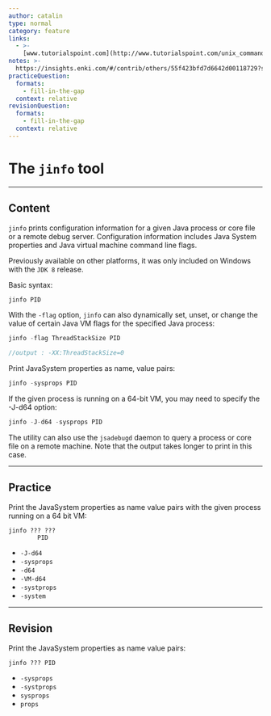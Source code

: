 ```yaml
---
author: catalin
type: normal
category: feature
links:
  - >-
    [www.tutorialspoint.com](http://www.tutorialspoint.com/unix_commands/jinfo.htm){website}
notes: >-
  https://insights.enki.com/#/contrib/others/55f423bfd7d6642d00118729?search=khandelwalrinki
practiceQuestion:
  formats:
    - fill-in-the-gap
  context: relative
revisionQuestion:
  formats:
    - fill-in-the-gap
  context: relative
---
```


# The `jinfo` tool


---

## Content

`jinfo` prints configuration information for a given Java process or core file or a remote debug server. Configuration information includes Java System properties and Java virtual machine command line flags.

Previously available on other platforms, it was only included on Windows with the `JDK 8` release.

Basic syntax:

```java
jinfo PID
```

With the `-flag` option, `jinfo` can also dynamically set, unset, or change the value of certain Java VM flags for the specified Java process:

```java
jinfo -flag ThreadStackSize PID

//output : -XX:ThreadStackSize=0
```

Print JavaSystem properties as name, value pairs:

```java
jinfo -sysprops PID
```

 If the given process is running on a 64-bit VM, you may need to specify the -J-d64 option:

```java
jinfo -J-d64 -sysprops PID
```

The utility can also use the `jsadebugd` daemon to query a process or core file on a remote machine. Note that the output takes longer to print in this case.


---

## Practice

Print the JavaSystem properties as name value pairs with the given process running on a 64 bit VM:

```plain-text
jinfo ??? ???
        PID
```

- `-J-d64`
- `-sysprops`
- `-d64`
- `-VM-d64`
- `-systprops`
- `-system`


---

## Revision

Print the JavaSystem properties as name value pairs:

```plain-text
jinfo ??? PID
```

- `-sysprops`
- `-systprops`
- `sysprops`
- `props`
